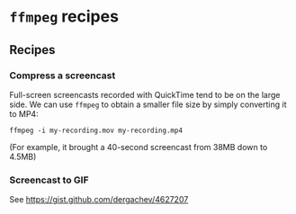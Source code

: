 # `ffmpeg` recipes

## Recipes

### Compress a screencast

Full-screen screencasts recorded with QuickTime tend to be on the large side. We can use `ffmpeg` to obtain a smaller file size by simply converting it to MP4:

`ffmpeg -i my-recording.mov my-recording.mp4`

(For example, it brought a 40-second screencast from 38MB down to 4.5MB)

### Screencast to GIF

See https://gist.github.com/dergachev/4627207
